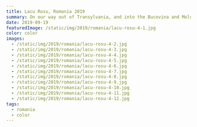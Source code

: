 ```yaml
---
title: Lacu Rosu, Romania 2019
summary: On our way out of Transylvania, and into the Bucovina and Moldavia.
date: 2019-09-19
featuredImage: /static/img/2019/romania/lacu-rosu-4-1.jpg
color: color
images:
  - /static/img/2019/romania/lacu-rosu-4-2.jpg
  - /static/img/2019/romania/lacu-rosu-4-3.jpg
  - /static/img/2019/romania/lacu-rosu-4-4.jpg
  - /static/img/2019/romania/lacu-rosu-4-5.jpg
  - /static/img/2019/romania/lacu-rosu-4-6.jpg
  - /static/img/2019/romania/lacu-rosu-4-7.jpg
  - /static/img/2019/romania/lacu-rosu-4-8.jpg
  - /static/img/2019/romania/lacu-rosu-4-9.jpg
  - /static/img/2019/romania/lacu-rosu-4-10.jpg
  - /static/img/2019/romania/lacu-rosu-4-11.jpg
  - /static/img/2019/romania/lacu-rosu-4-12.jpg
tags:
  - romania
  - color
---
```


